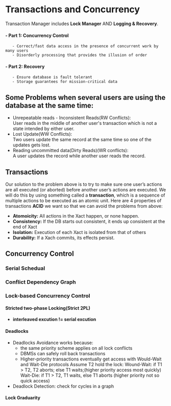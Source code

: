 # Transactions and Concurrency
Transaction Manager includes **Lock Manager** AND **Logging & Recovery**.
#### - Part 1: Concurrency Control
       - Correct/fast data access in the presence of concurrent work by many users
       - Disorderly processing that provides the illusion of order
#### - Part 2: Recovery
       - Ensure database is fault tolerant
       - Storage guarantees for mission-critical data
## Some Problems when several users are using the database at the same time:   
- Unrepeatable reads - Inconsistent Reads(RW Conflicts):    
   User reads in the middle of another user's transaction which is not a state intended by either user.
- Lost Update(WW Conflicts):    
   Two users update the same record at the same time so one of the updates gets lost.
- Reading uncommitted data(Dirty Reads)(WR conflicts):   
   A user updates the record while another user reads the record.
## Transactions
Our solution to the problem above is to try to make sure one user’s actions are all executed (or
aborted) before another user’s actions are executed. We will do this by using something called a
**transaction**, which is a sequence of multiple actions to be executed as an atomic unit. Here are
4 properties of transactions **ACID** we want so that we can avoid the problems from above:
- **Atomoicity:**  All actions in the Xact happen, or none happen.
- **Consistency:**  If the DB starts out consistent, it ends up consistent at the end of Xact
- **Isolation:**  Execution of each Xact is isolated from that of others
- **Durability:**   If a Xach commits, its effects persist.
## Concurrency Control
### Serial Schedual
### Conflict Dependency Graph
### Lock-based Concurrency Control
   #### Stricted two-phase Locking(Strict 2PL)
   - **interleaved excution != serial excution**
   #### **Deadlocks**
   - Deadlocks Avoidance
      works because:
      - the same priority scheme applies on all lock conflicts
      - DBMSs can safely roll back transactions
      - Higher-priority transactions eventually get access with Would-Wait and Wait-Die protocols
      Assume T2 hold the lock:
      Wound-Wait: if T1 > T2, T2 aborts; else T1 waits;(higher priority access most quickly)
      Wait-Die: if T1 > T2, T1 waits, else T1 aborts (higher priority not so quick access)
   - Deadlock Detection: check for cycles in a graph
   #### Lock Graduarity
   
   
   
